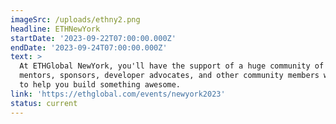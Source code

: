 ```yaml
---
imageSrc: /uploads/ethny2.png
headline: ETHNewYork
startDate: '2023-09-22T07:00:00.000Z'
endDate: '2023-09-24T07:00:00.000Z'
text: >
  At ETHGlobal NewYork, you'll have the support of a huge community of experts,
  mentors, sponsors, developer advocates, and other community members who want
  to help you build something awesome.
link: 'https://ethglobal.com/events/newyork2023'
status: current
---
```





